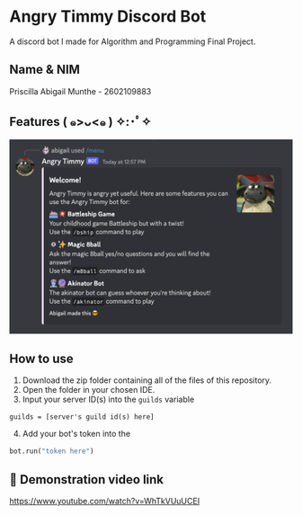 # Angry Timmy Discord Bot
A discord bot I made for Algorithm and Programming Final Project. 

## Name & NIM
Priscilla Abigail Munthe - 2602109883

## Features ( ๑>ᴗ<๑ ) ✧:･ﾟ✧
<img src="images/menu.png" alt="menu" width="800"/>

## How to use 
1. Download the zip folder containing all of the files of this repository.
2. Open the folder in your chosen IDE.
3. Input your server ID(s) into the `guilds` variable

```
guilds = [server's guild id(s) here]
```

4. Add your bot's token into the 
```py
bot.run("token here")
```


## 💾 Demonstration video link
https://www.youtube.com/watch?v=WhTkVUuUCEI
